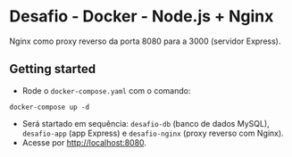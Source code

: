 # Desafio - Docker - Node.js + Nginx

Nginx como proxy reverso da porta 8080 para a 3000 (servidor Express).

## Getting started
- Rode o `docker-compose.yaml` com o comando:
```
docker-compose up -d
```
- Será startado em sequência: `desafio-db` (banco de dados MySQL), `desafio-app` (app Express) e `desafio-nginx` (proxy reverso com Nginx).
- Acesse por [http://localhost:8080](http://localhost:8080).

